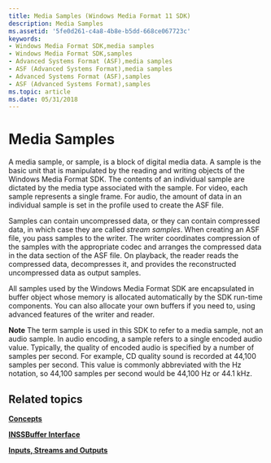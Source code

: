 ```yaml
---
title: Media Samples (Windows Media Format 11 SDK)
description: Media Samples
ms.assetid: '5fe0d261-c4a8-4b8e-b5dd-668ce067723c'
keywords:
- Windows Media Format SDK,media samples
- Windows Media Format SDK,samples
- Advanced Systems Format (ASF),media samples
- ASF (Advanced Systems Format),media samples
- Advanced Systems Format (ASF),samples
- ASF (Advanced Systems Format),samples
ms.topic: article
ms.date: 05/31/2018
---
```


# Media Samples

A media sample, or sample, is a block of digital media data. A sample is the basic unit that is manipulated by the reading and writing objects of the Windows Media Format SDK. The contents of an individual sample are dictated by the media type associated with the sample. For video, each sample represents a single frame. For audio, the amount of data in an individual sample is set in the profile used to create the ASF file.

Samples can contain uncompressed data, or they can contain compressed data, in which case they are called *stream samples*. When creating an ASF file, you pass samples to the writer. The writer coordinates compression of the samples with the appropriate codec and arranges the compressed data in the data section of the ASF file. On playback, the reader reads the compressed data, decompresses it, and provides the reconstructed uncompressed data as output samples.

All samples used by the Windows Media Format SDK are encapsulated in buffer object whose memory is allocated automatically by the SDK run-time components. You can also allocate your own buffers if you need to, using advanced features of the writer and reader.

**Note** The term sample is used in this SDK to refer to a media sample, not an audio sample. In audio encoding, a sample refers to a single encoded audio value. Typically, the quality of encoded audio is specified by a number of samples per second. For example, CD quality sound is recorded at 44,100 samples per second. This value is commonly abbreviated with the Hz notation, so 44,100 samples per second would be 44,100 Hz or 44.1 kHz.

## Related topics

<dl> <dt>

[**Concepts**](concepts.md)
</dt> <dt>

[**INSSBuffer Interface**](/previous-versions/windows/desktop/api/wmsbuffer/nn-wmsbuffer-inssbuffer)
</dt> <dt>

[**Inputs, Streams and Outputs**](inputs-streams-and-outputs.md)
</dt> </dl>

 

 




